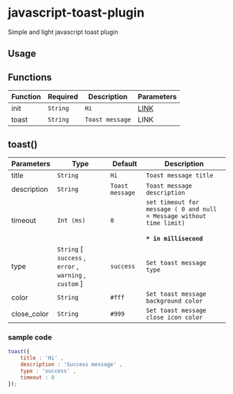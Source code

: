 # javascript-toast-plugin
Simple and light javascript toast plugin

## Usage

## Functions
| Function | Required | Description | Parameters |
| ----------- | --------| --------| --------|
| init | `String` | `Hi` | [LINK](https://google.com) | 
| toast | `String` | `Toast message` | LINK |


## toast()

| Parameters | Type | Default | Description |
| ----------- | --------| --------| --------|
| title | `String` | `Hi` | `Toast message title` | 
| description | `String` | `Toast message` | `Toast message description` |
| timeout | `Int (ms)` | `0` | `set timeout for message ( 0 and null = Message without time limit)` <br/><br/> **`* in millisecond`** |
| type | `String` [ `success` , `error` , `warning` , `custom` ] | `success` | `Set toast message type` |
| color | `String` | `#fff` | `Set toast message background color` |
| close_color | `String` | `#999` | `Set toast message close icon color` |

### sample code
```javascript
toast({ 
    title : 'Hi' , 
    description : 'Success message' ,
    type : 'success' ,
    timeout : 0
});
```

